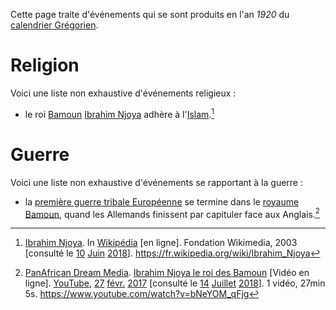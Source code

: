 <!-- TITLE: 1920 -->
<!-- SUBTITLE: Événements qui se sont produit en 1920 (calendrier Grégorien) -->

Cette page traite d'événements qui se sont produits en l'an *1920* du [calendrier Grégorien](https://fr.wikipedia.org/wiki/Calendrier_gr%C3%A9gorien).

# Religion
Voici une liste non exhaustive d'événements religieux :
* le roi [Bamoun](/peuple/afrique/a-situer/bamoun) [Ibrahim Njoya](/personnalite/homme/noble/souverain/roi/afrique/centre/bamoun/ibrahim-njoya) adhère à l'[Islam](/religion/confession/islam).[^1]

# Guerre
Voici une liste non exhaustive d'événements se rapportant à la guerre :
* la [première guerre tribale Européenne](/histoire/periode/epoque-moderne/europe/partout/confrontation/premiere-guerre-tribale-europeenne) se termine dans le [royaume Bamoun](/geographie/royaume/afrique/a-situer/bamoun), quand les Allemands finissent par capituler face aux Anglais.[^2]


[^1]: [Ibrahim Njoya](https://fr.wikipedia.org/wiki/Ibrahim_Njoya). In [Wikipédia](https://fr.wikipedia.org/) [en ligne]. Fondation Wikimedia, 2003 [consulté le [10](/histoire/date/calendrier-gregorien/par-jour/10) [Juin](/histoire/date/calendrier-gregorien/par-mois/juin) [2018](/histoire/date/calendrier-gregorien/par-annee/2018)]. https://fr.wikipedia.org/wiki/Ibrahim_Njoya
[^2]: [PanAfrican Dream Media](https://www.youtube.com/channel/UCu0a1M4ANVmdvF4Zj7c4HIA). [Ibrahim Njoya le roi des Bamoun](https://www.youtube.com/watch?v=bNeYOM_qFjg) [Vidéo en ligne]. [YouTube](https://www.youtube.com/), [27](/histoire/date/calendrier-gregorien/par-jour/27) [févr.](/histoire/date/calendrier-gregorien/par-mois/fevrier) [2017](https://partage.leremsesh.com/histoire/date/calendrier-gregorien/par-annee/2017) [consulté le [14](/histoire/date/calendrier-gregorien/par-jour/14) [Juillet](/histoire/date/calendrier-gregorien/par-mois/juillet) [2018](/histoire/date/calendrier-gregorien/par-annee/2018)]. 1 vidéo, 27min 5s. https://www.youtube.com/watch?v=bNeYOM_qFjg